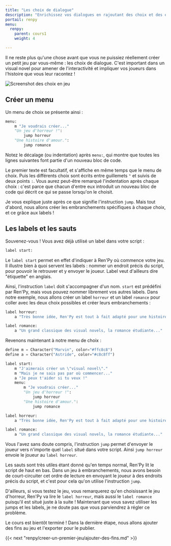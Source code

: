 ```yaml
---
title: "Les choix de dialogue"
description: "Enrichissez vos dialogues en rajoutant des choix et des embranchements d'histoire."
portail: renpy
menu:
  renpy:
    parent: cours1
    weight: 4

---
```


Il ne reste plus qu'une chose avant que vous ne puissiez réellement créer un petit jeu par vous-même : les choix de dialogue. C'est important dans un visual novel pour amener de l'interactivité et impliquer vos joueurs dans l'histoire que vous leur racontez !

![Screenshot des choix en jeu](/images/renpy/choix.png)

## Créer un menu

Un menu de choix se présente ainsi :

```python
menu:
    m "Je voudrais créer..."
    "Un jeu d'horreur !":
        jump horreur
    "Une histoire d'amour.":
        jump romance
```

Notez le décalage (ou indentation) après `menu:`, qui montre que toutes les lignes suivantes font partie d'un nouveau bloc de code.

Le premier texte est facultatif, et s'affiche en même temps que le menu de choix. Puis les différents choix sont écrits entre guillemets `"` et suivis de deux points `:`. Vous aurez peut-être remarqué l'indentation après chaque choix : c'est parce que chacun d'entre eux introduit un nouveau bloc de code qui décrit ce qui se passe lorsqu'on le choisit.

Je vous explique juste après ce que signifie l'instruction `jump`. Mais tout d'abord, nous allons créer les embranchements spécifiques à chaque choix, et ce grâce aux labels !

## Les labels et les sauts

Souvenez-vous ! Vous avez déjà utilisé un label dans votre script :

```python
label start:
```

Le `label start` permet en effet d'indiquer à Ren'Py où commence votre jeu. Il illustre bien à quoi servent les labels : nommer un endroit précis du script, pour pouvoir le retrouver et y envoyer le joueur. Label veut d'ailleurs dire "étiquette" en anglais.

Ainsi, l'instruction `label` doit s'accompagner d'un nom. `start` est prédéfini par Ren'Py, mais vous pouvez nommer librement vos autres labels. Dans notre exemple, nous allons créer un label `horreur` et un label `romance` pour coller avec les deux choix possibles et créer leurs embranchements :

```python
label horreur:
    a "Très bonne idée, Ren'Py est tout à fait adapté pour une histoire terrifiante !"

label romance:
    a "Un grand classique des visual novels, la romance étudiante..."
```

Revenons maintenant à notre menu de choix :

```python
define m = Character("Marvin", color="#ffc8c8")
define a = Character("Astride", color="#c8c8ff")

label start:
    m "J'aimerais créer un \"visual novel\"."
    m "Mais je ne sais pas par où commencer..."
    a "Je peux t'aider si tu veux !"
    menu:
        m "Je voudrais créer..."
        "Un jeu d'horreur !":
            jump horreur
        "Une histoire d'amour.":
            jump romance

label horreur:
    a "Très bonne idée, Ren'Py est tout à fait adapté pour une histoire terrifiante !"

label romance:
    a "Un grand classique des visual novels, la romance étudiante..."
```

Vous l'avez sans doute compris, l'instruction `jump` permet d'envoyer le joueur vers n'importe quel `label` situé dans votre script. Ainsi `jump horreur` envoie le joueur au `label horreur`.

Les sauts sont très utiles étant donné qu'en temps normal, Ren'Py lit le script de haut en bas. Dans un jeu à embranchements, nous avons besoin de court-circuiter cet ordre de lecture en envoyant le joueur à des endroits précis du script, et c'est pour cela qu'on utilise l'instruction `jump`.

D'ailleurs, si vous testez le jeu, vous remarquerez qu'en choisissant le jeu d'horreur, Ren'Py va lire le `label horreur`, mais aussi le `label romance` puisqu'il est situé juste à la suite ! Maintenant que vous savez utiliser les jumps et les labels, je ne doute pas que vous parviendrez à régler ce problème.

Le cours est bientôt terminé ! Dans la dernière étape, nous allons ajouter des fins au jeu et l'exporter pour le publier.

{{< next "renpy/creer-un-premier-jeu/ajouter-des-fins.md" >}}